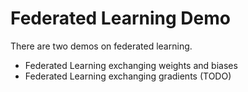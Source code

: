 # Federated Learning Demo
There are two demos on federated learning.
- Federated Learning exchanging weights and biases
- Federated Learning exchanging gradients (TODO)
